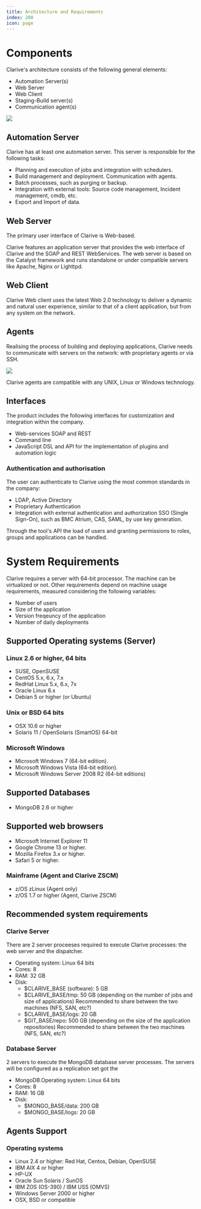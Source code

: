 ```yaml
---
title: Architecture and Requirements
index: 200
icon: page
---
```


# Components

Clarive's architecture consists of the following general elements:

* Automation Server(s)
* Web Server
* Web Client
* Staging-Build server(s)
* Communication agent(s)

<img src="/static/images/schema/arch1.png" class="img_help" />

## Automation Server

Clarive has at least one automation server. This server is responsible for the following tasks:

* Planning and execution of jobs and integration with schedulers.
* Build management and deployment. Communication with agents.
* Batch processes, such as purging or backup.
* Integration with external tools: Source code management, Incident management, cmdb, etc.
* Export and Import of data.

## Web Server

The primary user interface of Clarive is Web-based.

Clarive features an application server that provides the web interface of Clarive and the SOAP
and REST WebServices. The web server is based on the Catalyst framework and runs standalone or under compatible servers like Apache, Nginx or Lighttpd.

## Web Client

Clarive Web client uses the latest Web 2.0 technology to deliver a dynamic and natural user experience,
similar to that of a client application, but from any system on the network.

## Agents

Realising the process of building and deploying applications, Clarive needs
to communicate with servers on the network: with proprietary agents or via SSH.

<img src="/static/images/schema/arch2.png" class="img_help" />

Clarive agents are compatible with any UNIX, Linux or Windows technology.

## Interfaces

The product includes the following interfaces for customization and integration within the company.

* Web-services SOAP and REST
* Command line
* JavaScript DSL and API for the implementation of plugins and automation logic

### Authentication and authorisation

The user can authenticate to Clarive using the most common standards in the company:

* LDAP, Active Directory
* Proprietary Authentication
* Integration with external authentication and authorization
SSO (Single Sign-On), such as BMC Atrium, CAS, SAML,  by use key generation.

Through the tool's API the load of users
and granting permissions to roles, groups and applications can be handled.

# System Requirements

Clarive requires a server with 64-bit processor. The machine can be
virtualized or not. Other requirements depend on machine usage requirements, measured considering the following variables:

* Number of users
* Size of the application
* Version freqeuncy of the application
* Number of daily deployments

## Supported Operating systems (Server)

### Linux 2.6 or higher, 64 bits

* SUSE, OpenSUSE
* CentOS 5.x, 6.x, 7.x
* RedHat Linux 5.x, 6.x, 7x
* Oracle Linux 6.x
* Debian 5 or higher (or Ubuntu)

### Unix or BSD 64 bits

* OSX 10.6 or higher
* Solaris 11 / OpenSolaris (SmartOS) 64-bit

### Microsoft Windows

* Microsoft Windows 7 (64-bit edition).
* Microsoft Windows Vista (64-bit edition).
* Microsoft Windows Server 2008 R2 (64-bit editions)

## Supported Databases

* MongoDB 2.6 or higher

## Supported web browsers

* Microsoft Internet Explorer 11
* Google Chrome 13 or higher.
* Mozilla Firefox 3.x or higher.
* Safari 5 or higher.

### Mainframe (Agent and Clarive ZSCM)

* z/OS zLinux (Agent only)
* z/OS 1.7 or higher (Agent, Clarive ZSCM)

## Recommended system requirements

### Clarive Server

There are 2 server proceeses
required to execute Clarive processes: the web server and the dispatcher.

* Operating system: Linux 64 bits
* Cores: 8
* RAM: 32 GB
* Disk:
    - $CLARIVE_BASE (software): 5 GB
    - $CLARIVE_BASE/tmp: 50 GB (depending on the number of jobs and size of applications)  Recommended to share between the two machines (NFS, SAN, etc?)
    - $CLARIVE_BASE/logs: 20 GB
    - $GIT_BASE/repo: 500 GB (depending on the size of the application repositories)  Recommended to share between the two machines (NFS, SAN, etc?)

### Database Server

2 servers to execute the MongoDB database server processes. The servers will be configured as a replication set got the

* MongoDB.Operating system: Linux 64 bits
* Cores: 8
* RAM: 16 GB
* Disk:
    - $MONGO_BASE/data: 200 GB
    - $MONGO_BASE/logs: 20 GB

## Agents Support

### Operating systems

* Linux 2.4 or higher: Red Hat, Centos, Debian, OpenSUSE
* IBM AIX 4 or higher
* HP-UX
* Oracle Sun Solaris / SunOS
* IBM ZOS (OS-390) / IBM USS (OMVS)
* Windows Server 2000 or higher
* OSX, BSD or compatible
